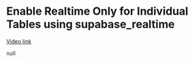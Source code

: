 # Enable Realtime Only for Individual Tables using supabase_realtime

[Video link](https://www.egghead.io/lessons/supabase-enable-realtime-only-for-individual-tables-using-supabase_realtime?pl=supabase-84e58958)

null
